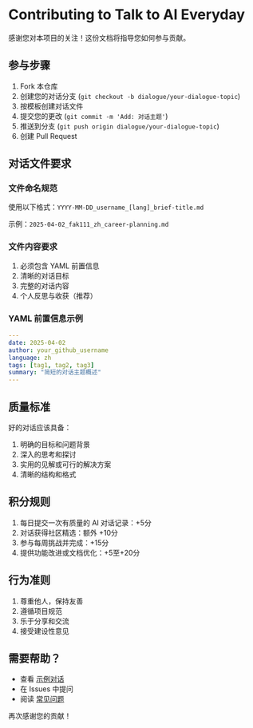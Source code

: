 # Contributing to Talk to AI Everyday

感谢您对本项目的关注！这份文档将指导您如何参与贡献。

## 参与步骤

1. Fork 本仓库
2. 创建您的对话分支 (`git checkout -b dialogue/your-dialogue-topic`)
3. 按模板创建对话文件
4. 提交您的更改 (`git commit -m 'Add: 对话主题'`)
5. 推送到分支 (`git push origin dialogue/your-dialogue-topic`)
6. 创建 Pull Request

## 对话文件要求

### 文件命名规范

使用以下格式：`YYYY-MM-DD_username_[lang]_brief-title.md`

示例：`2025-04-02_fak111_zh_career-planning.md`

### 文件内容要求

1. 必须包含 YAML 前置信息
2. 清晰的对话目标
3. 完整的对话内容
4. 个人反思与收获（推荐）

### YAML 前置信息示例

```yaml
---
date: 2025-04-02
author: your_github_username
language: zh
tags: [tag1, tag2, tag3]
summary: "简短的对话主题概述"
---
```

## 质量标准

好的对话应该具备：

1. 明确的目标和问题背景
2. 深入的思考和探讨
3. 实用的见解或可行的解决方案
4. 清晰的结构和格式

## 积分规则

1. 每日提交一次有质量的 AI 对话记录：+5分
2. 对话获得社区精选：额外 +10分
3. 参与每周挑战并完成：+15分
4. 提供功能改进或文档优化：+5至+20分

## 行为准则

1. 尊重他人，保持友善
2. 遵循项目规范
3. 乐于分享和交流
4. 接受建设性意见

## 需要帮助？

- 查看 [示例对话](./conversations/featured/)
- 在 Issues 中提问
- 阅读 [常见问题](./resources/guides/FAQ.md)

再次感谢您的贡献！
